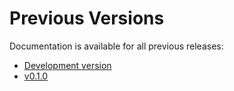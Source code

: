# Previous Versions

Documentation is available for all previous releases:

* [Development version](../current/)
* [v0.1.0](../v0.1.0/)

